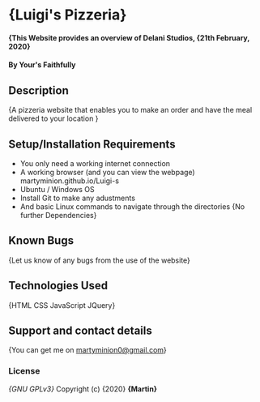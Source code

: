 # {Luigi's Pizzeria}
#### {This Website provides an overview of Delani Studios, {21th February, 2020}
#### By **Your's Faithfully**
## Description
{A pizzeria website that enables you to make an order and have the meal delivered to your location
}
## Setup/Installation Requirements
* You only need a working internet connection
* A working browser (and you can view the webpage) martyminion.github.io/Luigi-s
* Ubuntu / Windows OS
* Install Git to make any adustments
* And basic Linux commands to navigate through the directories
{No further Dependencies}
## Known Bugs
{Let us know of any bugs from the use of the website}
## Technologies Used
{HTML
CSS
JavaScript
JQuery}

## Support and contact details
{You can get me on martyminion0@gmail.com}
### License
*{GNU GPLv3}*
Copyright (c) {2020} **{Martin}**